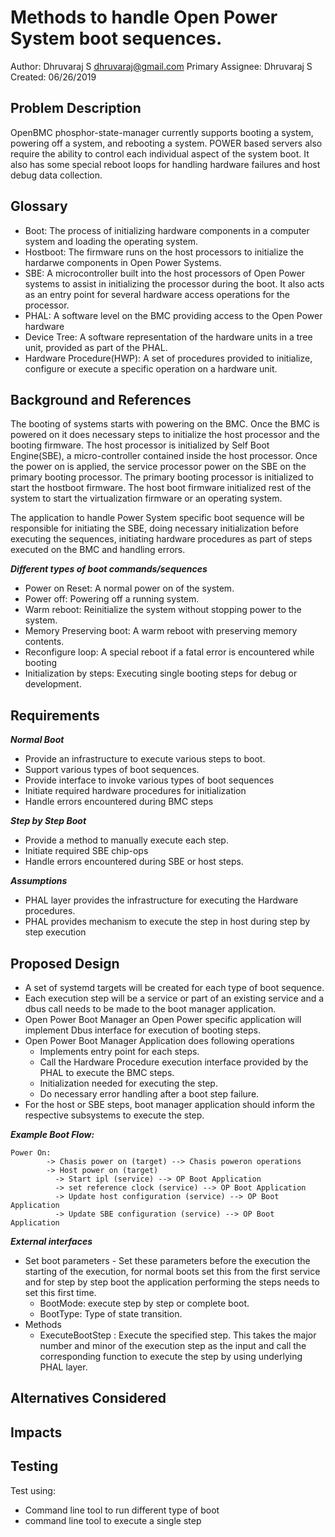 # Methods to handle Open Power System boot sequences.

  Author: Dhruvaraj S <dhruvaraj@gmail.com>
  Primary Assignee: Dhruvaraj S
  Created: 06/26/2019

## Problem Description

OpenBMC phosphor-state-manager currently supports booting a system, powering off
a system, and rebooting a system. POWER based servers also require the ability
to control each individual aspect of the system boot. It also has some special
reboot loops for handling hardware failures and host debug data collection.

## Glossary

- Boot: The process of initializing hardware components in a computer system
  and loading the operating system.
- Hostboot: The firmware runs on the host processors to initialize the hardarwe
  components in Open Power Systems.
- SBE: A microcontroller built into the host processors of Open Power systems
  to assist in initializing the processor during the boot. It also acts as an
  entry point for several hardware access operations for the processor.
- PHAL: A software level on the BMC providing access to the Open Power hardware
- Device Tree: A software representation of the hardware units in a tree unit,
  provided as part of the PHAL.
- Hardware Procedure(HWP): A set of procedures provided to initialize, configure
  or execute a specific operation on a hardware unit.

## Background and References

The booting of systems starts with powering on the BMC. Once the BMC is powered
on it does necessary steps to initialize the host processor and the booting
firmware. The host processor is initialized by Self Boot Engine(SBE), a
micro-controller contained inside the host processor. Once the power on is
applied, the service processor power on the SBE on the primary booting
processor. The primary booting processor is initialized to start the hostboot
firmware. The host boot firmware initialized rest of the system to start the
virtualization firmware or an operating system.

The application to handle Power System specific  boot sequence will be
responsible for initiating the SBE, doing necessary initialization before
executing the sequences, initiating hardware procedures as part of steps
executed on the BMC and handling errors.

***Different types of boot commands/sequences***
-   Power on Reset: A normal power on of the system.
-   Power off: Powering off a running system.
-   Warm reboot: Reinitialize the system without stopping power to the system.
-   Memory Preserving boot: A warm reboot with preserving memory contents.
-   Reconfigure loop: A special reboot if a fatal error is encountered while
    booting
-   Initialization by steps: Executing single booting steps for debug or
    development.
## Requirements

***Normal Boot***
-   Provide an infrastructure to execute various steps to boot.
-   Support various types of boot sequences.
-   Provide interface to invoke various types of boot sequences
-   Initiate required hardware procedures for initialization
-   Handle errors encountered during BMC steps

***Step by Step Boot***
-   Provide a method to manually execute each step.
-   Initiate required SBE chip-ops
-   Handle errors encountered during SBE or host steps.

***Assumptions***
- PHAL layer provides the infrastructure for executing the Hardware procedures.
- PHAL provides mechanism to execute the step in host during step by step
  execution

## Proposed Design

-   A set of systemd targets will be created for each type of boot sequence.
-   Each execution step will be a service or part of an existing service and a
    dbus call needs to be made to the boot manager application.
-   Open Power Boot Manager an Open Power specific application will implement
    Dbus interface for execution of booting steps.
-   Open Power Boot Manager Application does following operations
    - Implements entry point for each steps.
    - Call the Hardware Procedure execution interface provided by
      the PHAL to execute the BMC steps.
    - Initialization needed for executing the step.
    - Do necessary error handling after a boot step failure.
-   For the host or SBE steps, boot manager application should inform the
    respective subsystems to execute the step.

***Example Boot Flow:***

    Power On:
            -> Chasis power on (target) --> Chasis poweron operations
            -> Host power on (target)
              -> Start ipl (service) --> OP Boot Application
              -> set reference clock (service) --> OP Boot Application
              -> Update host configuration (service) --> OP Boot Application
              -> Update SBE configuration (service) --> OP Boot Application
***External interfaces***
- Set boot parameters - Set these parameters before the execution the starting
  of the execution, for normal boots set this from the first service and for
  step by step boot the application performing the steps needs to set this
  first time.
  - BootMode: execute step by step or complete boot.
  - BootType: Type of state transition.
- Methods
  - ExecuteBootStep : Execute the specified step. This takes the major number
    and minor of the execution step as the input and call the corresponding
    function to execute the step by using underlying PHAL layer.

## Alternatives Considered

## Impacts

## Testing
   Test using:
   - Command line tool to run different type of boot
   - command line tool to execute a single step
